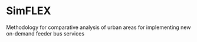 # SimFLEX
Methodology for comparative analysis of urban areas for implementing new on-demand feeder bus services
